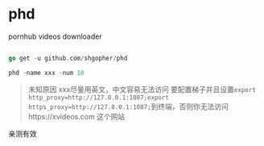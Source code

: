 # phd
pornhub videos downloader

```go

go get -u github.com/shgopher/phd

phd -name xxx -num 10
```
> 未知原因 xxx尽量用英文，中文容易无法访问
> 要配置梯子并且设置`export http_proxy=http://127.0.0.1:1087;export https_proxy=http://127.0.0.1:1087;`到终端，否则你无法访问https://xvideos.com 这个网站

亲测有效
